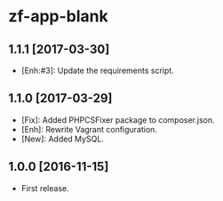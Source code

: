 zf-app-blank
============

1.1.1 [2017-03-30]
------------------

- [Enh:#3]: Update the requirements script.

1.1.0 [2017-03-29]
------------------

- [Fix]: Added PHPCSFixer package to composer.json.
- [Enh]: Rewrite Vagrant configuration.
- [New]: Added MySQL.

1.0.0 [2016-11-15]
------------

- First release.
